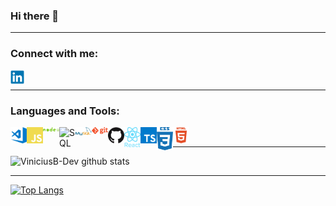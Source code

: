 ### Hi there 👋

<hr />

### Connect with me:

[<img align="left" alt="codeSTACKr | LinkedIn" width="22px" src="https://raw.githubusercontent.com/devicons/devicon/master/icons/linkedin/linkedin-original.svg" />][linkedin]

<br />
<hr />

### Languages and Tools:

<img align="left" alt="Visual Studio Code" width="26px" src="https://raw.githubusercontent.com/github/explore/80688e429a7d4ef2fca1e82350fe8e3517d3494d/topics/visual-studio-code/visual-studio-code.png" />

<img align="left" alt="JavaScript" width="26px" src="js.png" />

<img align="left" alt="Node.js" width="26px" src="node.png" />

<img align="left" alt="SQL" width="26px" src="Sem título-1.pngg" />

<img align="left" alt="MySQL" width="26px" src="mysql.png" />

<img align="left" alt="Git" width="26px" src="git.png" />

<img align="left" alt="GitHub" width="26px" src="github.png" />

<img align="left" alt="GitHub" width="26px" src="react.png" />

<img align="left" alt="GitHub" width="26px" src="ts.png" />

<img align="left" alt="GitHub" width="26px" src="css3.png" />

<img align="left" alt="GitHub" width="26px" src="https://raw.githubusercontent.com/devicons/devicon/master/icons/html5/html5-plain-wordmark.svg" />

<br />
<hr />

![ViniciusB-Dev github stats](https://github-readme-stats.vercel.app/api?username=ViniciusB-Dev&theme=dracula&show_icons=true)

<hr />

[![Top Langs](https://github-readme-stats.vercel.app/api/top-langs/?username=ViniciusB-Dev&layout=compact&theme=dracula)](https://github.com/anuraghazra/github-readme-stats)


[linkedin]: http://www.linkedin.com/in/vinicius-barbosa-44b0121b0


